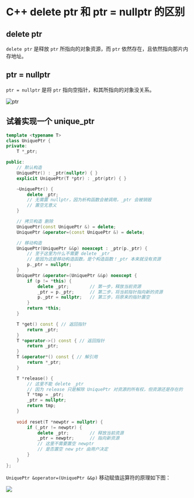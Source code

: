 # C++ delete ptr 和 ptr = nullptr 的区别

## delete ptr 

`delete ptr` 是释放 `ptr` 所指向的对象资源，而 `ptr` 依然存在，且依然指向那片内存地址。

## ptr = nullptr

`ptr = nullptr` 是将 `ptr` 指向空指针，和其所指向的对象没关系。

![ptr](https://s2.loli.net/2024/06/29/z8RCgt6krxTPZjU.jpg)

## 试着实现一个 unique_ptr

``` c++
template <typename T>
class UniquePtr {
private:
    T *_ptr;

public:
    // 默认构造
    UniquePtr() : _ptr(nullptr) { }
    explicit UniquePtr(T *ptr) : _ptr(ptr) { }

    ~UniquePtr() {
        delete _ptr;
        // 无需置 nullptr，因为析构函数会被调用，_ptr 会被销毁
        // 置空无意义
    }

    // 拷贝构造 删除
    UniquePtr(const UniquePtr &) = delete;
    UniquePtr &operator=(const UniquePtr &) = delete;

    // 移动构造
    UniquePtr(UniquePtr &&p) noexcept : _ptr(p._ptr) {
        // 至于这里为什么不需要 delete _ptr
        // 是因为这是移动构造函数，是个构造函数！_ptr 本来就没有资源
        p._ptr = nullptr;
    }
    UniquePtr &operator=(UniquePtr &&p) noexcept {
        if (p != *this) {
            delete _ptr;        // 第一步，释放当前资源
            _ptr = p._ptr;      // 第二步，将当前指针指向新的资源
            p._ptr = nullptr;   // 第三步，将原来的指针置空
        }
        return *this;
    }

    T *get() const { // 返回指针
        return _ptr;
    }
    T *operator->() const { // 返回指针
        return _ptr;
    }
    T &operator*() const { // 解引用
        return *_ptr;
    }

    T *release() {
        // 这里不能 delete _ptr
        // 因为 release 只是解除 UniquePtr 对资源的所有权，但资源还是存在的
        T *tmp = _ptr;
        _ptr = nullptr;
        return tmp;
    }
    
    void reset(T *newptr = nullptr) {
        if (_ptr != newptr) {
            delete _ptr;        // 释放当前资源
            _ptr = newptr;      // 指向新资源
            // 这里不需要置空 newptr
            // 是否置空 new ptr 由用户决定
        }
    }
};
```

`UniquePtr &operator=(UniquePtr &&p)` 移动赋值运算符的原理如下图：

![](https://s2.loli.net/2024/06/29/SIOfTD1RgjmUXVJ.png)
